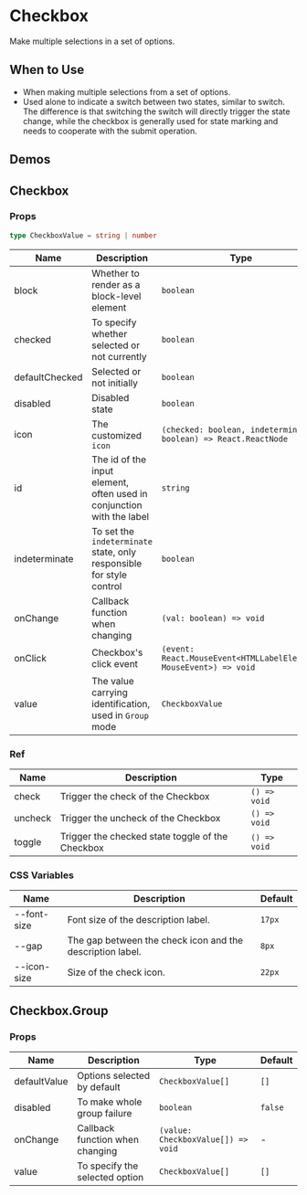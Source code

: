 # Checkbox

Make multiple selections in a set of options.

## When to Use

- When making multiple selections from a set of options.
- Used alone to indicate a switch between two states, similar to switch. The difference is that switching the switch will directly trigger the state change, while the checkbox is generally used for state marking and needs to cooperate with the submit operation.

## Demos

<code src="./demos/demo1.tsx"></code>

<code src="./demos/demo2.tsx"></code>

<code src="./demos/demo3.tsx"></code>

## Checkbox

### Props

```ts | pure
type CheckboxValue = string | number
```

| Name | Description | Type | Default |
| --- | --- | --- | --- |
| block | Whether to render as a block-level element | `boolean` | `false` |
| checked | To specify whether selected or not currently | `boolean` | `false` |
| defaultChecked | Selected or not initially | `boolean` | `false` |
| disabled | Disabled state | `boolean` | `false` |
| icon | The customized `icon` | `(checked: boolean, indeterminate: boolean) => React.ReactNode` | - |
| id | The id of the input element, often used in conjunction with the label | `string` | - |
| indeterminate | To set the `indeterminate` state, only responsible for style control | `boolean` | `false` |
| onChange | Callback function when changing | `(val: boolean) => void` | - |
| onClick | Checkbox's click event | `(event: React.MouseEvent<HTMLLabelElement, MouseEvent>) => void` | - |
| value | The value carrying identification, used in `Group` mode | `CheckboxValue` | - |

### Ref

| Name    | Description                                      | Type         |
| ------- | ------------------------------------------------ | ------------ |
| check   | Trigger the check of the Checkbox                | `() => void` |
| uncheck | Trigger the uncheck of the Checkbox              | `() => void` |
| toggle  | Trigger the checked state toggle of the Checkbox | `() => void` |

### CSS Variables

| Name | Description | Default |
| --- | --- | --- |
| --font-size | Font size of the description label. | `17px` |
| --gap | The gap between the check icon and the description label. | `8px` |
| --icon-size | Size of the check icon. | `22px` |

## Checkbox.Group

### Props

| Name | Description | Type | Default |
| --- | --- | --- | --- |
| defaultValue | Options selected by default | `CheckboxValue[]` | `[]` |
| disabled | To make whole group failure | `boolean` | `false` |
| onChange | Callback function when changing | `(value: CheckboxValue[]) => void` | - |
| value | To specify the selected option | `CheckboxValue[]` | `[]` |
